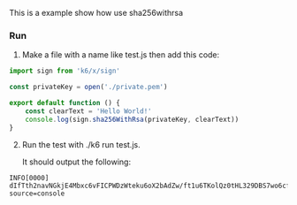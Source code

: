 This is a example show how use sha256withrsa

### Run
1. Make a file with a name like test.js then add this code:
```JavaScript
import sign from 'k6/x/sign'

const privateKey = open('./private.pem')

export default function () {
    const clearText = 'Hello World!'
    console.log(sign.sha256WithRsa(privateKey, clearText))
}
```
2. Run the test with ./k6 run test.js.

    It should output the following:

```shell
INFO[0000] dIfTth2navNGkjE4Mbxc6vFICPWDzWteku6oX2bAdZw/ft1u6TKolQz0tHL329DBS7wo6cfSv/y9uLHOARPNiDeLW1ToQyC4dLELqameMUDhDswYlOMLPUoe24vyvLCLw44KxiDF7+6eP6Lmc8Q1viNrcnc8jztAGmf48wF4ZsMd0OyM3qWc/qpnou48AHtcFq27LXTFw9NzPTwRGX+gDsMSxxnjMBEPJDACZt4qjZYh2xYMaAYbknIAmaNOOtEUhZmmOYEsEhP7hLHpPH3Zx89q5Hh6YPWAmfPgdmcjwKG4vwaaJqaFGz3XICp8EDcvjAeXJ1bjMLMVreDgXt28cQ==  source=console
```
